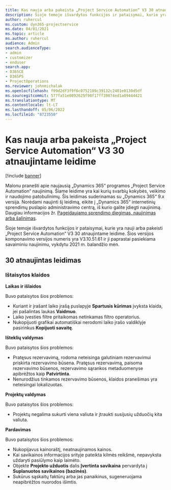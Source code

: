 ```yaml
---
title: Kas nauja arba pakeista „Project Service Automation“ V3 30 atnaujintame leidime
description: Šioje temoje išvardytos funkcijos ir pataisymai, kurie yra pasiekiami „Project Service Automation“ V3 30 atnaujintame leidime.
author: ruhercul
ms.custom: dyn365-projectservice
ms.date: 04/01/2021
ms.topic: article
ms.author: ruhercul
audience: Admin
search.audienceType:
- admin
- customizer
- enduser
search.app:
- D365CE
- D365PS
- ProjectOperations
ms.reviewer: johnmichalak
ms.openlocfilehash: f99d2df3f9f6c0752109c39132c2401e0130d5df
ms.sourcegitcommit: 577fa51e0892625f98f17ff39874ed1a09444421
ms.translationtype: MT
ms.contentlocale: lt-LT
ms.lasthandoff: 05/06/2022
ms.locfileid: "8723550"
---
```

# <a name="whats-new-or-changed-in-project-service-automation-update-release-30-v3"></a>Kas nauja arba pakeista „Project Service Automation“ V3 30 atnaujintame leidime

[!include [banner](../includes/psa-now-project-operations.md)]

Malonu pranešti apie naujausią „Dynamics 365“ programos „Project Service Automation“ naujinimą. Šiame leidime yra kai kurių svarbių kokybės, veikimo ir naudojimo patobulinimų. Šis leidimas suderinamas su „Dynamics 365“ 9.x versija. Norėdami naujinti šį leidimą, eikite į „Dynamics 365“ internetinių sprendimų puslapio administravimo centrą, iš kurio galite įdiegti naujinimą. Daugiau informacijos žr. [Pageidaujamo sprendimo diegimas, naujinimas arba šalinimas](/power-platform/admin/install-remove-preferred-solution).

Šioje temoje išvardytos funkcijos ir pataisymai, kurie yra nauji arba pakeisti „Project Service Automation“ V3 30 atnaujintame leidime. Šios versijos komponavimo versijos numeris yra V3.10.51.61 ir ji paprastai pasiekiama savaiminiu naujinimu, vykdytu 2021 m. balandžio mėn.

## <a name="update-release-30"></a>30 atnaujintas leidimas

### <a name="bug-fixes"></a>Ištaisytos klaidos

**Laikas ir išlaidos**

Buvo pataisytos šios problemos:

- Kuriant ir įrašant laiko įrašą puslapyje **Spartusis kūrimas** įvyksta klaida, jei pašalintas laukas **Vaidmuo**.
- Laiko įvesties filtre pritaikomas netinkamas filtro operatorius.
- Nukopijuoti grafikai automatiškai nerodomi laiko įrašo valdiklyje pasirinkus **Kopijuoti savaitę**.

**Išteklių valdymas**

Buvo pataisytos šios problemos:

- Pratęsus rezervavimą, rodoma neteisinga galutiniam rezervavimui priskirta rezervavimo būsena. Pratęsus rezervavimą, paisoma rezervavimo būsenos, rezervavimo sąrankos metaduomenyse apibrėžtos kaip **Patvirtinta**.
- Nenurodžius tinkamos rezervavimo būsenos, klaidos pranešimas yra neteisingai lokalizuotas.

**Projektų valdymas**

Buvo pataisytos šios problemos:

- Projektų negalima sukurti viena valiuta ir įtraukti susijusių užduočių kita valiuta.

**Pardavimas**

Buvo pataisytos šios problemos:

- Nukopijavus kainoraštį, neatnaujinamos kainos.
- Kai savikainos informacijos srityje pateikta kilmės reikšmė, nepavyksta uždaryti pasiūlymo kaip laimėto.
- Objekte **Projekto užduotis** dalis **Įvertinta savikaina** pervardyta į **Suplanuotos savikainos (bazinės)**.
- Sukūrus sąskaitų faktūrų arba jas panaikinus, sugeneruojama neapibrėžtos nuorodos išimtis.
